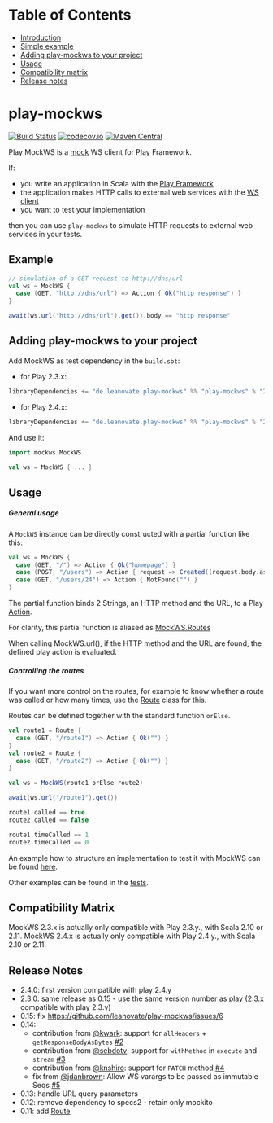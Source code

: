 Table of Contents
=================

* [Introduction](#play-mockws)
* [Simple example](#example)
* [Adding play-mockws to your project](#adding-play-mockws-to-your-project)
* [Usage](#usage)
* [Compatibility matrix](#compatibility-matrix)
* [Release notes](#release-notes)

play-mockws
===========

[![Build Status](https://travis-ci.org/leanovate/play-mockws.svg?branch=master)](https://travis-ci.org/leanovate/play-mockws)
[![codecov.io](http://codecov.io/github/leanovate/play-mockws/coverage.svg?branch=master)](http://codecov.io/github/leanovate/play-mockws?branch=master)
[![Maven Central](https://maven-badges.herokuapp.com/maven-central/de.leanovate.play-mockws/play-mockws_2.11/badge.svg)](https://maven-badges.herokuapp.com/maven-central/de.leanovate.play-mockws/play-mockws_2.11)

Play MockWS is a [mock](http://mockito.org/) WS client for Play Framework.

If:
- you write an application in Scala with the [Play Framework](https://playframework.com/)
- the application makes HTTP calls to external web services with the [WS client](https://www.playframework.com/documentation/2.3.x/ScalaWS)
- you want to test your implementation

then you can use `play-mockws` to simulate HTTP requests to external web services in your tests.

## Example

```scala
// simulation of a GET request to http://dns/url
val ws = MockWS {
  case (GET, "http://dns/url") => Action { Ok("http response") }
}

await(ws.url("http://dns/url").get()).body == "http response"
```

## Adding play-mockws to your project

Add MockWS as test dependency in the `build.sbt`:

* for Play 2.3.x:
```scala
libraryDependencies += "de.leanovate.play-mockws" %% "play-mockws" % "2.3.0" % "test"
```
* for Play 2.4.x:
```scala
libraryDependencies += "de.leanovate.play-mockws" %% "play-mockws" % "2.4.0" % "test"
```


And use it:
```scala
import mockws.MockWS

val ws = MockWS { ... }
```

## Usage

##### General usage

A `MockWS` instance can be directly constructed with a partial function like this:
```scala
val ws = MockWS {
  case (GET, "/") => Action { Ok("homepage") }
  case (POST, "/users") => Action { request => Created((request.body.asJson.get \ "id").as[String]) }
  case (GET, "/users/24") => Action { NotFound("") }
}
```
The partial function binds 2 Strings, an HTTP method and the URL, to a Play [Action](https://www.playframework.com/documentation/2.3.x/ScalaActions).

For clarity, this partial function is aliased as [MockWS.Routes](src/main/scala/mockws/MockWS.scala)

When calling MockWS.url(), if the HTTP method and the URL are found, the defined play action is evaluated.

##### Controlling the routes

If you want more control on the routes, for example to know whether a route was called or how many times, use the [Route](src/main/scala/mockws/Route.scala) class for this.

Routes can be defined together with the standard function `orElse`.

```scala
val route1 = Route {
  case (GET, "/route1") => Action { Ok("") }
}
val route2 = Route {
  case (GET, "/route2") => Action { Ok("") }
}

val ws = MockWS(route1 orElse route2)

await(ws.url("/route1").get())

route1.called == true
route2.called == false

route1.timeCalled == 1
route2.timeCalled == 0
```

An example how to structure an implementation to test it with MockWS can be found [here](src/test/scala/mockws/Example.scala).

Other examples can be found in the [tests](src/test/scala/mockws/).

## Compatibility Matrix

MockWS 2.3.x is actually only compatible with Play 2.3.y., with Scala 2.10 or 2.11.
MockWS 2.4.x is actually only compatible with Play 2.4.y., with Scala 2.10 or 2.11.

## Release Notes

* 2.4.0: first version compatible with play 2.4.y
* 2.3.0: same release as 0.15 - use the same version number as play (2.3.x compatible with play 2.3.y)
* 0.15: fix https://github.com/leanovate/play-mockws/issues/6
* 0.14:<br>
  - contribution from [@kwark](https://github.com/kwark): support for `allHeaders` + `getResponseBodyAsBytes` [#2](https://github.com/leanovate/play-mockws/pull/2)
  - contribution from [@sebdotv](https://github.com/sebdotv): support for `withMethod` in `execute` and `stream` [#3](https://github.com/leanovate/play-mockws/pull/3)
  - contribution from [@knshiro](https://github.com/knshiro): support for `PATCH` method [#4](https://github.com/leanovate/play-mockws/pull/4)
  - fix from [@jdanbrown](https://github.com/jdanbrown): Allow WS varargs to be passed as immutable Seqs [#5](https://github.com/leanovate/play-mockws/pull/5)
* 0.13: handle URL query parameters
* 0.12: remove dependency to specs2 - retain only mockito
* 0.11: add [Route](src/main/scala/mockws/Route.scala)
